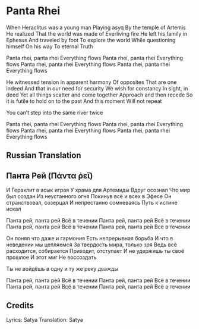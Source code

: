 # Panta Rhei

When Heraclitus was a young man
Playing asyq
By the temple of Artemis
He realized
That the world was made of
Everliving fire
He left his family in Ephesus
And traveled by foot
To explore the world
While questioning himself
On his way
To eternal Truth

Panta rhei, panta rhei
Everything flows
Panta rhei, panta rhei
Everything flows
Panta rhei, panta rhei
Everything flows
Panta rhei, panta rhei
Everything flows

He witnessed tension in apparent harmony
Of opposites
That are one indeed
And that in our need for security
We wish for constancy
In sight, in deed
Yet all things scatter and come together
Approach and then recede
So it is futile to hold on to the past
And this moment
Will not repeat

You can’t step into the same river twice

Panta rhei, panta rhei
Everything flows
Panta rhei, panta rhei
Everything flows
Panta rhei, panta rhei
Everything flows
Panta rhei, panta rhei
Everything flows

## Russian Translation

## Панта Рей (Πάντα ῥεῖ)

И Гераклит в асык играя
У храма для Артемиды
Вдруг осознал
Что мир был создан
Из неустанного огня
Покинув всё и всех в Эфесе
Он странствовал, созерцал
И непрестанно сомневаясь
Путь к истине искал

Панта рей, панта рей
Всё в течении
Панта рей, панта рей
Всё в течении
Панта рей, панта рей
Всё в течении
Панта рей, панта рей
Всё в течении

Он понял что даже и гармония
Есть непрерывная борьба
И что в неведении мы цепляемся
За твердость мира, только зря
Ведь всё расходится, собирается
Приходит, отступает
И не удержишь ты своё прошлое
И этот миг
Не воссоздать

Ты не войдёшь в одну и ту же реку дважды

Панта рей, панта рей
Всё в течении
Панта рей, панта рей
Всё в течении
Панта рей, панта рей
Всё в течении
Панта рей, панта рей
Всё в течении

## Credits

Lyrics: Satya
Translation: Satya
